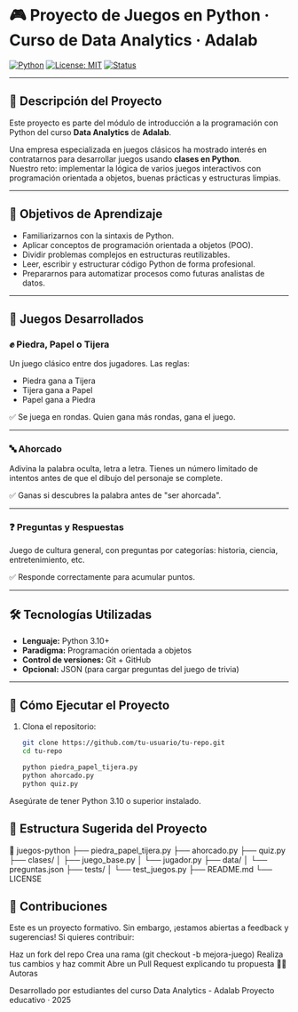 # 🎮 Proyecto de Juegos en Python · Curso de Data Analytics · Adalab

[![Python](https://img.shields.io/badge/Python-3.10+-blue.svg)](https://www.python.org/)
[![License: MIT](https://img.shields.io/badge/License-MIT-green.svg)](LICENSE)
[![Status](https://img.shields.io/badge/Status-Completed-brightgreen.svg)]()


---

## 📌 Descripción del Proyecto

Este proyecto es parte del módulo de introducción a la programación con Python del curso **Data Analytics** de **Adalab**.  

Una empresa especializada en juegos clásicos ha mostrado interés en contratarnos para desarrollar juegos usando **clases en Python**.  
Nuestro reto: implementar la lógica de varios juegos interactivos con programación orientada a objetos, buenas prácticas y estructuras limpias.

---

## 🧠 Objetivos de Aprendizaje

- Familiarizarnos con la sintaxis de Python.
- Aplicar conceptos de programación orientada a objetos (POO).
- Dividir problemas complejos en estructuras reutilizables.
- Leer, escribir y estructurar código Python de forma profesional.
- Prepararnos para automatizar procesos como futuras analistas de datos.

---

## 🎯 Juegos Desarrollados

### ✊ Piedra, Papel o Tijera
Un juego clásico entre dos jugadores. Las reglas:

- Piedra gana a Tijera  
- Tijera gana a Papel  
- Papel gana a Piedra  

✅ Se juega en rondas. Quien gana más rondas, gana el juego.

---

### 🔤 Ahorcado
Adivina la palabra oculta, letra a letra. Tienes un número limitado de intentos antes de que el dibujo del personaje se complete.

✅ Ganas si descubres la palabra antes de "ser ahorcada".

---

### ❓ Preguntas y Respuestas
Juego de cultura general, con preguntas por categorías: historia, ciencia, entretenimiento, etc.

✅ Responde correctamente para acumular puntos.

---

## 🛠️ Tecnologías Utilizadas

- **Lenguaje:** Python 3.10+
- **Paradigma:** Programación orientada a objetos
- **Control de versiones:** Git + GitHub
- **Opcional:** JSON (para cargar preguntas del juego de trivia)

---

## 🚀 Cómo Ejecutar el Proyecto

1. Clona el repositorio:
   ```bash
   git clone https://github.com/tu-usuario/tu-repo.git
   cd tu-repo 
   
   python piedra_papel_tijera.py
   python ahorcado.py
   python quiz.py


Asegúrate de tener Python 3.10 o superior instalado.

## 📁 Estructura Sugerida del Proyecto


📂 juegos-python
├── piedra_papel_tijera.py
├── ahorcado.py
├── quiz.py
├── clases/
│   ├── juego_base.py
│   └── jugador.py
├── data/
│   └── preguntas.json
├── tests/
│   └── test_juegos.py
├── README.md
└── LICENSE

## 🤝 Contribuciones

Este es un proyecto formativo. Sin embargo, ¡estamos abiertas a feedback y sugerencias!
Si quieres contribuir:

Haz un fork del repo
Crea una rama (git checkout -b mejora-juego)
Realiza tus cambios y haz commit
Abre un Pull Request explicando tu propuesta
🧑‍💻 Autoras

Desarrollado por estudiantes del curso Data Analytics - Adalab
Proyecto educativo · 2025
